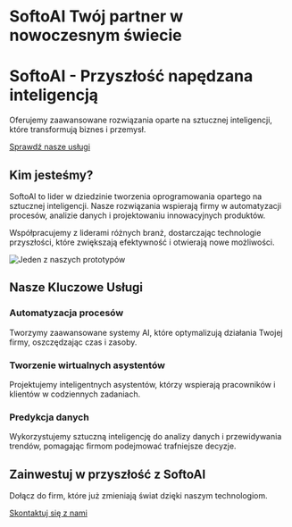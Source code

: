# SoftoAI  Twój partner w nowoczesnym świecie

# SoftoAI - Przyszłość napędzana inteligencją

Oferujemy zaawansowane rozwiązania oparte na sztucznej inteligencji, które transformują biznes i przemysł.


[Sprawdź nasze usługi](https://softo.ag3nts.org/uslugi)

## Kim jesteśmy?

SoftoAI to lider w dziedzinie tworzenia oprogramowania opartego na sztucznej inteligencji. Nasze rozwiązania wspierają firmy w automatyzacji procesów, analizie danych i projektowaniu innowacyjnych produktów.


Współpracujemy z liderami różnych branż, dostarczając technologie przyszłości, które zwiększają efektywność i otwierają nowe możliwości.


![Jeden z naszych prototypów](https://softo.ag3nts.org/i/robot_ai.png)

## Nasze Kluczowe Usługi

### Automatyzacja procesów

Tworzymy zaawansowane systemy AI, które optymalizują działania Twojej firmy, oszczędzając czas i zasoby.


### Tworzenie wirtualnych asystentów

Projektujemy inteligentnych asystentów, którzy wspierają pracowników i klientów w codziennych zadaniach.


### Predykcja danych

Wykorzystujemy sztuczną inteligencję do analizy danych i przewidywania trendów, pomagając firmom podejmować trafniejsze decyzje.


## Zainwestuj w przyszłość z SoftoAI

Dołącz do firm, które już zmieniają świat dzięki naszym technologiom.


[Skontaktuj się z nami](https://softo.ag3nts.org/kontakt)